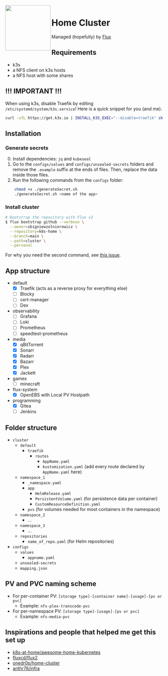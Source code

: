 <img src="https://camo.githubusercontent.com/5b298bf6b0596795602bd771c5bddbb963e83e0f/68747470733a2f2f692e696d6775722e636f6d2f7031527a586a512e706e67" align="left" width="144px" height="144px"/>

# Home Cluster

Managed (hopefully) by [Flux](https://github.com/fluxcd/flux2)

## Requirements

- k3s
- a NFS client on k3s hosts
- a NFS host with some shares

## !!! IMPORTANT !!!

When using k3s, disable Traefik by editing `/etc/systemd/system/k3s.service`! Here is a quick snippet for you (and me).

```bash
curl -sfL https://get.k3s.io | INSTALL_K3S_EXEC="--disable=traefik" sh -
```

## Installation

### Generate secrets

0. Install dependencies: `jq` and `kubeseal`
1. Go to the `configs/values` and `configs/unsealed-secrets` folders and remove the `.example` suffix at the ends of files. Then, replace the data inside those files.
2. Run the following commands from the `configs` folder:

```sh
    chmod +x ./generateSecret.sh
    ./generateSecret.sh <name of the app>
```

### Install cluster

```sh
# Bootstrap the repository with Flux v2
$ flux bootstrap github --verbose \
  --owner=zbigniewzolnierowicz \
  --repository=k8s-home \
  --branch=main \
  --path=cluster \
  --personal
```

For why you need the second command, see [this issue](https://github.com/fluxcd/flux2/issues/562#issuecomment-740014295).

## App structure

- default
    - [x] Traefik (acts as a reverse proxy for everything else)
    - [ ] Blocky
    - [ ] cert-manager
    - [ ] Dex
- observability
    - [ ] Grafana
    - [ ] Loki
    - [ ] Prometheus
    - [ ] speedtest-prometheus
- media
    - [x] qBitTorrent
    - [x] Sonarr
    - [x] Radarr
    - [x] Bazarr
    - [x] Plex
    - [x] Jackett
- games
    - [ ] minecraft
- flux-system
    - [x] OpenEBS with Local PV Hostpath
- programming
    - [x] Gitea
    - [ ] Jenkins

## Folder structure

- `cluster`
    - `default`
        - `traefik`
            - `routes`
                - `AppName.yaml`
                - `kustomization.yaml` (add every route declared by `AppName.yaml` here)
    - `namespace_1`
        - `_namespace.yaml`
        - `app`
            - `HelmRelease.yaml`
            - `PersistentVolume.yaml` (for persistence data per container)
            - `CustomResourceDefinition.yaml`
        - `pvs` (for volumes needed for most containers in the namespace)
    - `namespace_2`
        - ...
    - `namespace_3`
        - ...
    - `repositories`
        - `name_of_repo.yaml` (for Helm repositories)
- `configs`
    - `values`
        - `appname.yaml`
    - `unsealed-secrets`
    - `mapping.json`

## PV and PVC naming scheme

- For per-container PV: `[storage type]-[container name]-[usage]-[pv or pvc]`
    - Example: `nfs-plex-transcode-pvc`
- For per-namespace PV: `[storage type]-[usage]-[pv or pvc]`
    - Example: `nfs-media-pvc`

## Inspirations and people that helped me get this set up

- [k8s-at-home/awesome-home-kubernetes](https://github.com/k8s-at-home/awesome-home-kubernetes)
- [fluxcd/flux2](https://github.com/fluxcd/flux2)
- [onedr0p/home-cluster](https://github.com/onedr0p/home-cluster)
- [anthr76/infra](https://github.com/anthr76/infra)
